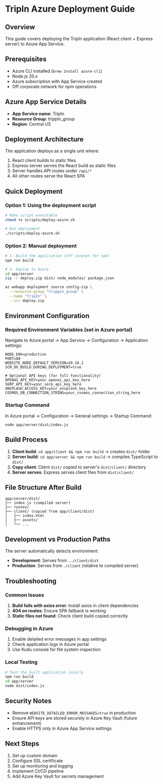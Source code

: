 # TripIn Azure Deployment Guide

## Overview
This guide covers deploying the TripIn application (React client + Express server) to Azure App Service.

## Prerequisites
- Azure CLI installed (`brew install azure-cli`)
- Node.js 20.x
- Azure subscription with App Service created
- Off corporate network for npm operations

## Azure App Service Details
- **App Service name**: TripIn
- **Resource Group**: trippin_group
- **Region**: Central US

## Deployment Architecture
The application deploys as a single unit where:
1. React client builds to static files
2. Express server serves the React build as static files
3. Server handles API routes under `/api/*`
4. All other routes serve the React SPA

## Quick Deployment

### Option 1: Using the deployment script
```bash
# Make script executable
chmod +x scripts/deploy-azure.sh

# Run deployment
./scripts/deploy-azure.sh
```

### Option 2: Manual deployment
```bash
# 1. Build the application (off corpnet for npm)
npm run build

# 2. Deploy to Azure
cd app/server
zip -r deploy.zip dist/ node_modules/ package.json

az webapp deployment source config-zip \
  --resource-group "trippin_group" \
  --name "TripIn" \
  --src deploy.zip
```

## Environment Configuration

### Required Environment Variables (set in Azure portal)
Navigate to Azure portal → App Service → Configuration → Application settings:

```
NODE_ENV=production
PORT=80
WEBSITE_NODE_DEFAULT_VERSION=20.18.1
SCM_DO_BUILD_DURING_DEPLOYMENT=true

# Optional API keys (for full functionality)
OPENAI_API_KEY=your_openai_api_key_here
SERP_API_KEY=your_serp_api_key_here
UNSPLASH_ACCESS_KEY=your_unsplash_key_here
COSMOS_DB_CONNECTION_STRING=your_cosmos_connection_string_here
```

### Startup Command
In Azure portal → Configuration → General settings → Startup Command:
```
node app/server/dist/index.js
```

## Build Process
1. **Client build**: `cd app/client && npm run build` → creates `dist/` folder
2. **Server build**: `cd app/server && npm run build` → compiles TypeScript to `dist/`
3. **Copy client**: Client `dist/` copied to server's `dist/client/` directory
4. **Server serves**: Express serves client files from `dist/client/`

## File Structure After Build
```
app/server/dist/
├── index.js (compiled server)
├── routes/
├── client/ (copied from app/client/dist)
│   ├── index.html
│   ├── assets/
│   └── ...
```

## Development vs Production Paths
The server automatically detects environment:
- **Development**: Serves from `../client/dist`
- **Production**: Serves from `./client` (relative to compiled server)

## Troubleshooting

### Common Issues
1. **Build fails with axios error**: Install axios in client dependencies
2. **404 on routes**: Ensure SPA fallback is working
3. **Static files not found**: Check client build copied correctly

### Debugging in Azure
1. Enable detailed error messages in app settings
2. Check application logs in Azure portal
3. Use Kudu console for file system inspection

### Local Testing
```bash
# Test the built application locally
npm run build
cd app/server
node dist/index.js
```

## Security Notes
- Remove `WEBSITE_DETAILED_ERROR_MESSAGES=true` in production
- Ensure API keys are stored securely in Azure Key Vault (future enhancement)
- Enable HTTPS only in Azure App Service settings

## Next Steps
1. Set up custom domain
2. Configure SSL certificate
3. Set up monitoring and logging
4. Implement CI/CD pipeline
5. Add Azure Key Vault for secrets management

